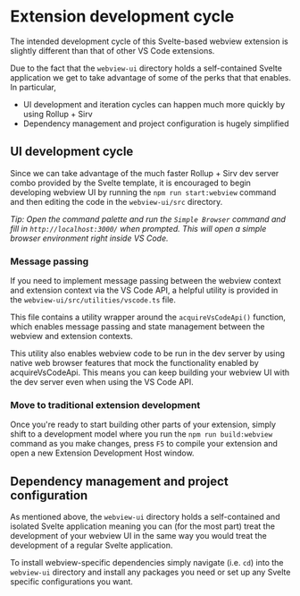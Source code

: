 # Extension development cycle

The intended development cycle of this Svelte-based webview extension is slightly different than that of other VS Code extensions.

Due to the fact that the `webview-ui` directory holds a self-contained Svelte application we get to take advantage of some of the perks that that enables. In particular,

- UI development and iteration cycles can happen much more quickly by using Rollup + Sirv
- Dependency management and project configuration is hugely simplified

## UI development cycle

Since we can take advantage of the much faster Rollup + Sirv dev server combo provided by the Svelte template, it is encouraged to begin developing webview UI by running the `npm run start:webview` command and then editing the code in the `webview-ui/src` directory.

_Tip: Open the command palette and run the `Simple Browser` command and fill in `http://localhost:3000/` when prompted. This will open a simple browser environment right inside VS Code._

### Message passing

If you need to implement message passing between the webview context and extension context via the VS Code API, a helpful utility is provided in the `webview-ui/src/utilities/vscode.ts` file.

This file contains a utility wrapper around the `acquireVsCodeApi()` function, which enables message passing and state management between the webview and extension contexts.

This utility also enables webview code to be run in the dev server by using native web browser features that mock the functionality enabled by acquireVsCodeApi. This means you can keep building your webview UI with the dev server even when using the VS Code API.

### Move to traditional extension development

Once you're ready to start building other parts of your extension, simply shift to a development model where you run the `npm run build:webview` command as you make changes, press `F5` to compile your extension and open a new Extension Development Host window.

## Dependency management and project configuration

As mentioned above, the `webview-ui` directory holds a self-contained and isolated Svelte application meaning you can (for the most part) treat the development of your webview UI in the same way you would treat the development of a regular Svelte application.

To install webview-specific dependencies simply navigate (i.e. `cd`) into the `webview-ui` directory and install any packages you need or set up any Svelte specific configurations you want.
